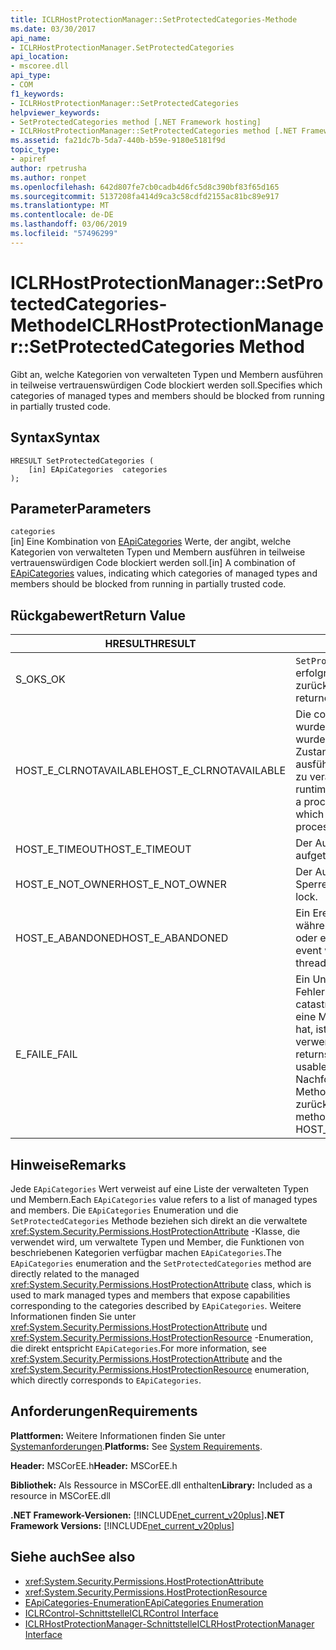 ```yaml
---
title: ICLRHostProtectionManager::SetProtectedCategories-Methode
ms.date: 03/30/2017
api_name:
- ICLRHostProtectionManager.SetProtectedCategories
api_location:
- mscoree.dll
api_type:
- COM
f1_keywords:
- ICLRHostProtectionManager::SetProtectedCategories
helpviewer_keywords:
- SetProtectedCategories method [.NET Framework hosting]
- ICLRHostProtectionManager::SetProtectedCategories method [.NET Framework hosting]
ms.assetid: fa21dc7b-5da7-440b-b59e-9180e5181f9d
topic_type:
- apiref
author: rpetrusha
ms.author: ronpet
ms.openlocfilehash: 642d807fe7cb0cadb4d6fc5d8c390bf83f65d165
ms.sourcegitcommit: 5137208fa414d9ca3c58cdfd2155ac81bc89e917
ms.translationtype: MT
ms.contentlocale: de-DE
ms.lasthandoff: 03/06/2019
ms.locfileid: "57496299"
---
```

# <a name="iclrhostprotectionmanagersetprotectedcategories-method"></a><span data-ttu-id="1e8d1-102">ICLRHostProtectionManager::SetProtectedCategories-Methode</span><span class="sxs-lookup"><span data-stu-id="1e8d1-102">ICLRHostProtectionManager::SetProtectedCategories Method</span></span>
<span data-ttu-id="1e8d1-103">Gibt an, welche Kategorien von verwalteten Typen und Membern ausführen in teilweise vertrauenswürdigen Code blockiert werden soll.</span><span class="sxs-lookup"><span data-stu-id="1e8d1-103">Specifies which categories of managed types and members should be blocked from running in partially trusted code.</span></span>  
  
## <a name="syntax"></a><span data-ttu-id="1e8d1-104">Syntax</span><span class="sxs-lookup"><span data-stu-id="1e8d1-104">Syntax</span></span>  
  
```  
HRESULT SetProtectedCategories (  
    [in] EApiCategories  categories  
);  
```  
  
## <a name="parameters"></a><span data-ttu-id="1e8d1-105">Parameter</span><span class="sxs-lookup"><span data-stu-id="1e8d1-105">Parameters</span></span>  
 `categories`  
 <span data-ttu-id="1e8d1-106">[in] Eine Kombination von [EApiCategories](../../../../docs/framework/unmanaged-api/hosting/eapicategories-enumeration.md) Werte, der angibt, welche Kategorien von verwalteten Typen und Membern ausführen in teilweise vertrauenswürdigen Code blockiert werden soll.</span><span class="sxs-lookup"><span data-stu-id="1e8d1-106">[in] A combination of [EApiCategories](../../../../docs/framework/unmanaged-api/hosting/eapicategories-enumeration.md) values, indicating which categories of managed types and members should be blocked from running in partially trusted code.</span></span>  
  
## <a name="return-value"></a><span data-ttu-id="1e8d1-107">Rückgabewert</span><span class="sxs-lookup"><span data-stu-id="1e8d1-107">Return Value</span></span>  
  
|<span data-ttu-id="1e8d1-108">HRESULT</span><span class="sxs-lookup"><span data-stu-id="1e8d1-108">HRESULT</span></span>|<span data-ttu-id="1e8d1-109">Beschreibung</span><span class="sxs-lookup"><span data-stu-id="1e8d1-109">Description</span></span>|  
|-------------|-----------------|  
|<span data-ttu-id="1e8d1-110">S_OK</span><span class="sxs-lookup"><span data-stu-id="1e8d1-110">S_OK</span></span>|<span data-ttu-id="1e8d1-111">`SetProtectedCategories` wurde erfolgreich zurückgegeben.</span><span class="sxs-lookup"><span data-stu-id="1e8d1-111">`SetProtectedCategories` returned successfully.</span></span>|  
|<span data-ttu-id="1e8d1-112">HOST_E_CLRNOTAVAILABLE</span><span class="sxs-lookup"><span data-stu-id="1e8d1-112">HOST_E_CLRNOTAVAILABLE</span></span>|<span data-ttu-id="1e8d1-113">Die common Language Runtime (CLR) wurde nicht in einen Prozess geladen wurde, oder die CLR ist in einem Zustand, in dem nicht verwalteten Code ausführen oder den Aufruf erfolgreich zu verarbeiten.</span><span class="sxs-lookup"><span data-stu-id="1e8d1-113">The common language runtime (CLR) has not been loaded into a process, or the CLR is in a state in which it cannot run managed code or process the call successfully.</span></span>|  
|<span data-ttu-id="1e8d1-114">HOST_E_TIMEOUT</span><span class="sxs-lookup"><span data-stu-id="1e8d1-114">HOST_E_TIMEOUT</span></span>|<span data-ttu-id="1e8d1-115">Der Aufruf ist ein Timeout aufgetreten.</span><span class="sxs-lookup"><span data-stu-id="1e8d1-115">The call timed out.</span></span>|  
|<span data-ttu-id="1e8d1-116">HOST_E_NOT_OWNER</span><span class="sxs-lookup"><span data-stu-id="1e8d1-116">HOST_E_NOT_OWNER</span></span>|<span data-ttu-id="1e8d1-117">Der Aufrufer ist nicht Besitzer der Sperre.</span><span class="sxs-lookup"><span data-stu-id="1e8d1-117">The caller does not own the lock.</span></span>|  
|<span data-ttu-id="1e8d1-118">HOST_E_ABANDONED</span><span class="sxs-lookup"><span data-stu-id="1e8d1-118">HOST_E_ABANDONED</span></span>|<span data-ttu-id="1e8d1-119">Ein Ereignis wurde abgebrochen, während sich der blockierte Thread oder eine Fiber darauf gewartet.</span><span class="sxs-lookup"><span data-stu-id="1e8d1-119">An event was canceled while a blocked thread or fiber was waiting on it.</span></span>|  
|<span data-ttu-id="1e8d1-120">E_FAIL</span><span class="sxs-lookup"><span data-stu-id="1e8d1-120">E_FAIL</span></span>|<span data-ttu-id="1e8d1-121">Ein Unbekannter Schwerwiegender Fehler ist aufgetreten.</span><span class="sxs-lookup"><span data-stu-id="1e8d1-121">An unknown catastrophic failure occurred.</span></span> <span data-ttu-id="1e8d1-122">Wenn eine Methode E_FAIL zurückgegeben hat, ist die CLR nicht mehr im Prozess verwendet werden.</span><span class="sxs-lookup"><span data-stu-id="1e8d1-122">After a method returns E_FAIL, the CLR is no longer usable within the process.</span></span> <span data-ttu-id="1e8d1-123">Nachfolgende Aufrufe zum Hosten der Methoden HOST_E_CLRNOTAVAILABLE zurück.</span><span class="sxs-lookup"><span data-stu-id="1e8d1-123">Subsequent calls to hosting methods return HOST_E_CLRNOTAVAILABLE.</span></span>|  
  
## <a name="remarks"></a><span data-ttu-id="1e8d1-124">Hinweise</span><span class="sxs-lookup"><span data-stu-id="1e8d1-124">Remarks</span></span>  
 <span data-ttu-id="1e8d1-125">Jede `EApiCategories` Wert verweist auf eine Liste der verwalteten Typen und Membern.</span><span class="sxs-lookup"><span data-stu-id="1e8d1-125">Each `EApiCategories` value refers to a list of managed types and members.</span></span> <span data-ttu-id="1e8d1-126">Die `EApiCategories` Enumeration und die `SetProtectedCategories` Methode beziehen sich direkt an die verwaltete <xref:System.Security.Permissions.HostProtectionAttribute> -Klasse, die verwendet wird, um verwaltete Typen und Member, die Funktionen von beschriebenen Kategorien verfügbar machen `EApiCategories`.</span><span class="sxs-lookup"><span data-stu-id="1e8d1-126">The `EApiCategories` enumeration and the `SetProtectedCategories` method are directly related to the managed <xref:System.Security.Permissions.HostProtectionAttribute> class, which is used to mark managed types and members that expose capabilities corresponding to the categories described by `EApiCategories`.</span></span> <span data-ttu-id="1e8d1-127">Weitere Informationen finden Sie unter <xref:System.Security.Permissions.HostProtectionAttribute> und <xref:System.Security.Permissions.HostProtectionResource> -Enumeration, die direkt entspricht `EApiCategories`.</span><span class="sxs-lookup"><span data-stu-id="1e8d1-127">For more information, see <xref:System.Security.Permissions.HostProtectionAttribute> and the <xref:System.Security.Permissions.HostProtectionResource> enumeration, which directly corresponds to `EApiCategories`.</span></span>  
  
## <a name="requirements"></a><span data-ttu-id="1e8d1-128">Anforderungen</span><span class="sxs-lookup"><span data-stu-id="1e8d1-128">Requirements</span></span>  
 <span data-ttu-id="1e8d1-129">**Plattformen:** Weitere Informationen finden Sie unter [Systemanforderungen](../../../../docs/framework/get-started/system-requirements.md).</span><span class="sxs-lookup"><span data-stu-id="1e8d1-129">**Platforms:** See [System Requirements](../../../../docs/framework/get-started/system-requirements.md).</span></span>  
  
 <span data-ttu-id="1e8d1-130">**Header:** MSCorEE.h</span><span class="sxs-lookup"><span data-stu-id="1e8d1-130">**Header:** MSCorEE.h</span></span>  
  
 <span data-ttu-id="1e8d1-131">**Bibliothek:** Als Ressource in MSCorEE.dll enthalten</span><span class="sxs-lookup"><span data-stu-id="1e8d1-131">**Library:** Included as a resource in MSCorEE.dll</span></span>  
  
 <span data-ttu-id="1e8d1-132">**.NET Framework-Versionen:** [!INCLUDE[net_current_v20plus](../../../../includes/net-current-v20plus-md.md)]</span><span class="sxs-lookup"><span data-stu-id="1e8d1-132">**.NET Framework Versions:** [!INCLUDE[net_current_v20plus](../../../../includes/net-current-v20plus-md.md)]</span></span>  
  
## <a name="see-also"></a><span data-ttu-id="1e8d1-133">Siehe auch</span><span class="sxs-lookup"><span data-stu-id="1e8d1-133">See also</span></span>
- <xref:System.Security.Permissions.HostProtectionAttribute>
- <xref:System.Security.Permissions.HostProtectionResource>
- [<span data-ttu-id="1e8d1-134">EApiCategories-Enumeration</span><span class="sxs-lookup"><span data-stu-id="1e8d1-134">EApiCategories Enumeration</span></span>](../../../../docs/framework/unmanaged-api/hosting/eapicategories-enumeration.md)
- [<span data-ttu-id="1e8d1-135">ICLRControl-Schnittstelle</span><span class="sxs-lookup"><span data-stu-id="1e8d1-135">ICLRControl Interface</span></span>](../../../../docs/framework/unmanaged-api/hosting/iclrcontrol-interface.md)
- [<span data-ttu-id="1e8d1-136">ICLRHostProtectionManager-Schnittstelle</span><span class="sxs-lookup"><span data-stu-id="1e8d1-136">ICLRHostProtectionManager Interface</span></span>](../../../../docs/framework/unmanaged-api/hosting/iclrhostprotectionmanager-interface.md)
